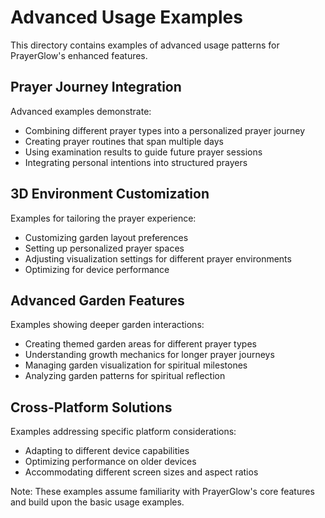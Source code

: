 # Advanced Usage Examples

This directory contains examples of advanced usage patterns for PrayerGlow's enhanced features.

## Prayer Journey Integration

Advanced examples demonstrate:

- Combining different prayer types into a personalized prayer journey
- Creating prayer routines that span multiple days
- Using examination results to guide future prayer sessions
- Integrating personal intentions into structured prayers

## 3D Environment Customization

Examples for tailoring the prayer experience:

- Customizing garden layout preferences
- Setting up personalized prayer spaces
- Adjusting visualization settings for different prayer environments
- Optimizing for device performance

## Advanced Garden Features

Examples showing deeper garden interactions:

- Creating themed garden areas for different prayer types
- Understanding growth mechanics for longer prayer journeys
- Managing garden visualization for spiritual milestones
- Analyzing garden patterns for spiritual reflection

## Cross-Platform Solutions

Examples addressing specific platform considerations:

- Adapting to different device capabilities
- Optimizing performance on older devices
- Accommodating different screen sizes and aspect ratios

Note: These examples assume familiarity with PrayerGlow's core features and build upon the basic usage examples.
